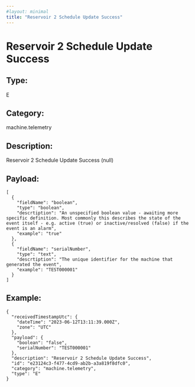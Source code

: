 ```yaml
---
#layout: minimal
title: "Reservoir 2 Schedule Update Success"
---
```


# Reservoir 2 Schedule Update Success

## Type:

E

## Category:

machine.telemetry

## Description: 

Reservoir 2 Schedule Update Success (null)

## Payload:

```
[
  {
    "fieldName": "boolean",
    "type": "boolean",
    "descrtiption": "An unspecified boolean value - awaiting more specific definition. Most commonly this describes the state of the event itself - e.g. active (true) or inactive/resolved (false) if the event is an alarm",
    "example": "true"
  },
  {
    "fieldName": "serialNumber",
    "type": "text",
    "descrtiption": "The unique identifier for the machine that generated the event",
    "example": "TEST000001"
  }
]
```

## Example:

```
{
  "receivedTimestampUtc": {
    "dateTime": "2023-06-12T13:11:39.000Z",
    "zone": "UTC"
  },
  "payload": {
    "boolean": "false",
    "serialNumber": "TEST000001"
  },
  "description": "Reservoir 2 Schedule Update Success",
  "id": "e23124c3-f477-4cd9-ab2b-a3a819f8dfc0",
  "category": "machine.telemetry",
  "type": "E"
}
```
